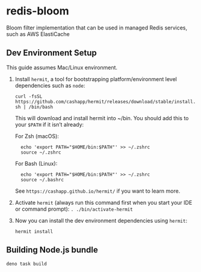 # redis-bloom
Bloom filter implementation that can be used in managed Redis services, such as AWS ElastiCache


## Dev Environment Setup

This guide assumes Mac/Linux environment.

1. Install `hermit`, a tool for bootstrapping platform/environment level dependencies such as `node`:

   `curl -fsSL https://github.com/cashapp/hermit/releases/download/stable/install.sh | /bin/bash`

   This will download and install hermit into ~/bin. You should add this to your `$PATH` if it isn’t already:

   For Zsh (macOS):

   ```
     echo 'export PATH="$HOME/bin:$PATH"' >> ~/.zshrc
     source ~/.zshrc
   ```

   For Bash (Linux):

   ```
     echo 'export PATH="$HOME/bin:$PATH"' >> ~/.zshrc
     source ~/.bashrc
   ```
   
   See `https://cashapp.github.io/hermit/` if you want to learn more.

1. Activate `hermit` (always run this command first when you start your IDE or command prompt):
   `. ./bin/activate-hermit`

1. Now you can install the dev environment dependencies using `hermit`:

   `hermit install`

## Building Node.js bundle

`deno task build`